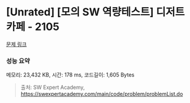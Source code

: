 # [Unrated] [모의 SW 역량테스트] 디저트 카페 - 2105 

[문제 링크](https://swexpertacademy.com/main/code/problem/problemDetail.do?contestProbId=AV5VwAr6APYDFAWu) 

### 성능 요약

메모리: 23,432 KB, 시간: 178 ms, 코드길이: 1,605 Bytes



> 출처: SW Expert Academy, https://swexpertacademy.com/main/code/problem/problemList.do
